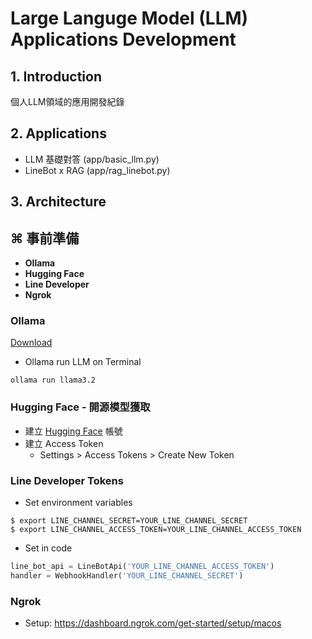 # Large Languge Model (LLM) Applications Development

## 1. Introduction
個人LLM領域的應用開發紀錄

## 2. Applications
- LLM 基礎對答 (app/basic_llm.py)
- LineBot x RAG (app/rag_linebot.py)



## 3. Architecture






## ⌘ 事前準備
- **Ollama**
- **Hugging Face**
- **Line Developer**
- **Ngrok**


### Ollama
[Download](https://ollama.com/download)
- Ollama run LLM on Terminal
```terminal
ollama run llama3.2
```


### Hugging Face - 開源模型獲取
- 建立 [Hugging Face](https://huggingface.co/) 帳號
- 建立 Access Token
    - Settings > Access Tokens > Create New Token


### Line Developer Tokens
- Set environment variables
```terminal
$ export LINE_CHANNEL_SECRET=YOUR_LINE_CHANNEL_SECRET
$ export LINE_CHANNEL_ACCESS_TOKEN=YOUR_LINE_CHANNEL_ACCESS_TOKEN
```
- Set in code
```python
line_bot_api = LineBotApi('YOUR_LINE_CHANNEL_ACCESS_TOKEN')
handler = WebhookHandler('YOUR_LINE_CHANNEL_SECRET')
```


### Ngrok
- Setup: https://dashboard.ngrok.com/get-started/setup/macos